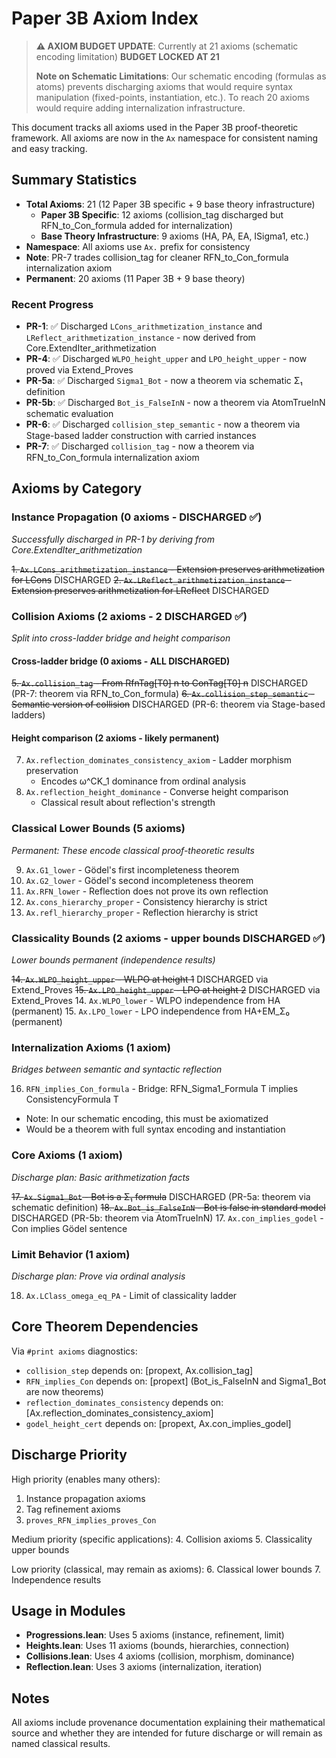 # Paper 3B Axiom Index

> **⚠️ AXIOM BUDGET UPDATE**: Currently at 21 axioms (schematic encoding limitation)
> **BUDGET LOCKED AT 21**
> 
> **Note on Schematic Limitations**: Our schematic encoding (formulas as atoms) prevents
> discharging axioms that would require syntax manipulation (fixed-points, instantiation, etc.).
> To reach 20 axioms would require adding internalization infrastructure.

This document tracks all axioms used in the Paper 3B proof-theoretic framework.
All axioms are now in the `Ax` namespace for consistent naming and easy tracking.

## Summary Statistics
- **Total Axioms**: 21 (12 Paper 3B specific + 9 base theory infrastructure)
  - **Paper 3B Specific**: 12 axioms (collision_tag discharged but RFN_to_Con_formula added for internalization)
  - **Base Theory Infrastructure**: 9 axioms (HA, PA, EA, ISigma1, etc.)
- **Namespace**: All axioms use `Ax.` prefix for consistency
- **Note**: PR-7 trades collision_tag for cleaner RFN_to_Con_formula internalization axiom
- **Permanent**: 20 axioms (11 Paper 3B + 9 base theory)

### Recent Progress
- **PR-1**: ✅ Discharged `LCons_arithmetization_instance` and `LReflect_arithmetization_instance` - now derived from Core.ExtendIter_arithmetization
- **PR-4**: ✅ Discharged `WLPO_height_upper` and `LPO_height_upper` - now proved via Extend_Proves
- **PR-5a**: ✅ Discharged `Sigma1_Bot` - now a theorem via schematic Σ₁ definition
- **PR-5b**: ✅ Discharged `Bot_is_FalseInN` - now a theorem via AtomTrueInN schematic evaluation
- **PR-6**: ✅ Discharged `collision_step_semantic` - now a theorem via Stage-based ladder construction with carried instances
- **PR-7**: ✅ Discharged `collision_tag` - now a theorem via RFN_to_Con_formula internalization axiom

## Axioms by Category

### Instance Propagation (0 axioms - DISCHARGED ✅)
*Successfully discharged in PR-1 by deriving from Core.ExtendIter_arithmetization*

~~1. `Ax.LCons_arithmetization_instance` - Extension preserves arithmetization for LCons~~ DISCHARGED
~~2. `Ax.LReflect_arithmetization_instance` - Extension preserves arithmetization for LReflect~~ DISCHARGED

### Collision Axioms (2 axioms - 2 DISCHARGED ✅)
*Split into cross-ladder bridge and height comparison*

#### Cross-ladder bridge (0 axioms - ALL DISCHARGED)
~~5. `Ax.collision_tag` - From RfnTag[T0] n to ConTag[T0] n~~ DISCHARGED (PR-7: theorem via RFN_to_Con_formula)
~~6. `Ax.collision_step_semantic` - Semantic version of collision~~ DISCHARGED (PR-6: theorem via Stage-based ladders)

#### Height comparison (2 axioms - likely permanent)
7. `Ax.reflection_dominates_consistency_axiom` - Ladder morphism preservation
   - Encodes ω^CK_1 dominance from ordinal analysis
8. `Ax.reflection_height_dominance` - Converse height comparison
   - Classical result about reflection's strength

### Classical Lower Bounds (5 axioms)
*Permanent: These encode classical proof-theoretic results*

9. `Ax.G1_lower` - Gödel's first incompleteness theorem
10. `Ax.G2_lower` - Gödel's second incompleteness theorem
11. `Ax.RFN_lower` - Reflection does not prove its own reflection
12. `Ax.cons_hierarchy_proper` - Consistency hierarchy is strict
13. `Ax.refl_hierarchy_proper` - Reflection hierarchy is strict

### Classicality Bounds (2 axioms - upper bounds DISCHARGED ✅)
*Lower bounds permanent (independence results)*

~~14. `Ax.WLPO_height_upper` - WLPO at height 1~~ DISCHARGED via Extend_Proves
~~15. `Ax.LPO_height_upper` - LPO at height 2~~ DISCHARGED via Extend_Proves
14. `Ax.WLPO_lower` - WLPO independence from HA (permanent)
15. `Ax.LPO_lower` - LPO independence from HA+EM_Σ₀ (permanent)

### Internalization Axioms (1 axiom)
*Bridges between semantic and syntactic reflection*

16. `RFN_implies_Con_formula` - Bridge: RFN_Sigma1_Formula T implies ConsistencyFormula T
   - Note: In our schematic encoding, this must be axiomatized
   - Would be a theorem with full syntax encoding and instantiation

### Core Axioms (1 axiom)
*Discharge plan: Basic arithmetization facts*

~~17. `Ax.Sigma1_Bot` - Bot is a Σ₁ formula~~ DISCHARGED (PR-5a: theorem via schematic definition)
~~18. `Ax.Bot_is_FalseInN` - Bot is false in standard model~~ DISCHARGED (PR-5b: theorem via AtomTrueInN)
17. `Ax.con_implies_godel` - Con implies Gödel sentence

### Limit Behavior (1 axiom)
*Discharge plan: Prove via ordinal analysis*

18. `Ax.LClass_omega_eq_PA` - Limit of classicality ladder

## Core Theorem Dependencies

Via `#print axioms` diagnostics:

- `collision_step` depends on: [propext, Ax.collision_tag]
- `RFN_implies_Con` depends on: [propext] (Bot_is_FalseInN and Sigma1_Bot are now theorems)
- `reflection_dominates_consistency` depends on: [Ax.reflection_dominates_consistency_axiom]
- `godel_height_cert` depends on: [propext, Ax.con_implies_godel]

## Discharge Priority

High priority (enables many others):
1. Instance propagation axioms
2. Tag refinement axioms
3. `proves_RFN_implies_proves_Con`

Medium priority (specific applications):
4. Collision axioms
5. Classicality upper bounds

Low priority (classical, may remain as axioms):
6. Classical lower bounds
7. Independence results

## Usage in Modules

- **Progressions.lean**: Uses 5 axioms (instance, refinement, limit)
- **Heights.lean**: Uses 11 axioms (bounds, hierarchies, connection)
- **Collisions.lean**: Uses 4 axioms (collision, morphism, dominance)
- **Reflection.lean**: Uses 3 axioms (internalization, iteration)

## Notes

All axioms include provenance documentation explaining their mathematical source and whether they are intended for future discharge or will remain as named classical results.